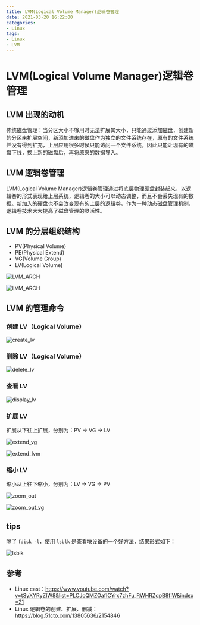 ```yaml
---
title: LVM(Logical Volume Manager)逻辑卷管理
date: 2021-03-20 16:22:00
categories:
- Linux
tags:
- Linux
- LVM
---
```


# LVM(Logical Volume Manager)逻辑卷管理

## LVM 出现的动机

传统磁盘管理：当分区大小不够用时无法扩展其大小，只能通过添加磁盘，创建新的分区来扩展空间，新添加进来的磁盘作为独立的文件系统存在，原有的文件系统并没有得到扩充，上层应用很多时候只能访问一个文件系统，因此只能让现有的磁盘下线，换上新的磁盘后，再将原来的数据导入。

## LVM 逻辑卷管理

LVM(Logical Volume Manager)逻辑卷管理通过将底层物理硬盘封装起来，以逻辑卷的形式表现给上层系统，逻辑卷的大小可以动态调整，而且不会丢失现有的数据。新加入的硬盘也不会改变现有的上层的逻辑卷。作为一种动态磁盘管理机制，逻辑卷技术大大提高了磁盘管理的灵活性。

## LVM 的分层组织结构

- PV(Physical Volume)
- PE(Physical Extend)
- VG(Volume Group)
- LV(Logical Volume)

![LVM_ARCH](./LVM/lvm_arch.png)

![LVM_ARCH](./LVM/lvm2.png)

## LVM 的管理命令

### 创建 LV（Logical Volume）

![create_lv](./LVM/create_lvm.png)

### 删除 LV（Logical Volume）

![delete_lv](./LVM/delete_lvm.png)

### 查看 LV

![display_lv](./LVM/display_lvm.png)

### 扩展 LV

扩展从下往上扩展，分别为：PV -> VG -> LV

![extend_vg](./LVM/extend_vg.png)

![extend_lvm](./LVM/extend_lvm.png)

### 缩小 LV

缩小从上往下缩小，分别为：LV -> VG -> PV

![zoom_out](./LVM/zoom_out.png)

![zoom_out_vg](./LVM/zoom_out_vg.png)

## tips 

除了 `fdisk -l`，使用 `lsblk` 是查看块设备的一个好方法，结果形式如下：

![lsblk](./LVM/lsblk_info.png)


## 参考

- Linux cast：https://www.youtube.com/watch?v=tSyXYRyZIW8&list=PLCJcQMZOafICYrx7zhFu_RWHRZqpB8fIW&index=21
- Linux 逻辑卷的创建、扩展、删减：https://blog.51cto.com/13805636/2154846
